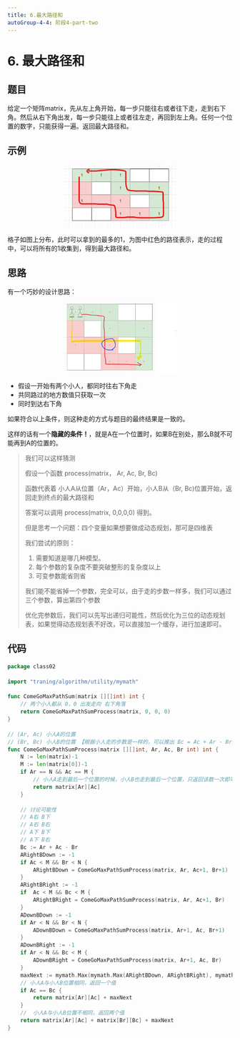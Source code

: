 ```yaml
---
title: 6.最大路径和
autoGroup-4-4: 阶段4-part-two
---
```


# 6. 最大路径和

## 题目

给定一个矩阵matrix，先从左上角开始，每一步只能往右或者往下走，走到右下角。然后从右下角出发，每一步只能往上或者往左走，再回到左上角。任何一个位置的数字，只能获得一遍。返回最大路径和。

## 示例

<center>
	<img src="/part_two_6_cherry_pickup.assets/image-20230312223214648.png" alt="drawing" width="50%"/>
</center>

格子如图上分布，此时可以拿到的最多的1，为图中红色的路径表示，走的过程中，可以将所有的1收集到，得到最大路径和。

## 思路

有一个巧妙的设计思路：

<center>
	<img src="/part_two_6_cherry_pickup.assets/image-20230312224035615.png" alt="drawing" width="50%"/>
</center>

- 假设一开始有两个小人，都同时往右下角走
- 共同路过的地方数值只获取一次
- 同时到达右下角

如果符合以上条件，则这种走的方式与题目的最终结果是一致的。

这样的话有一个**隐藏的条件！**，就是A在一个位置时，如果B在别处，那么B就不可能再到A的位置的。

> 我们可以这样猜测
>
> 假设一个函数 process(matrix， Ar, Ac, Br, Bc)
>
> 函数代表着 小人A从位置（Ar，Ac）开始，小人B从（Br, Bc)位置开始，返回走到终点的最大路径和
>
> 答案可以调用 process(matrix, 0,0,0,0) 得到。
>
> 但是思考一个问题：四个变量如果想要做成动态规划，那可是四维表
>
> 我们尝试的原则：
>
> 1. 需要知道是哪几种模型。 
> 2. 每个参数的复杂度不要突破整形的复杂度以上
> 3. 可变参数能省则省
>
> 我们能不能省掉一个参数，完全可以，由于走的步数一样多，我们可以通过三个参数，算出第四个参数
>
> 优化完参数后，我们可以先写出递归可能性，然后优化为三位的动态规划表，如果觉得动态规划表不好改，可以直接加一个缓存，进行加速即可。

## 代码

```go
package class02

import "traning/algorithm/utility/mymath"

func ComeGoMaxPathSum(matrix [][]int) int {
	// 两个小人都从 0，0 出发走向 右下角落
	return ComeGoMaxPathSumProcess(matrix, 0, 0, 0)
}

// (Ar, Ac) 小人A的位置
// (Br, Bc) 小人B的位置 【根据小人走的步数是一样的，可以推出 Bc = Ac + Ar - Br
func ComeGoMaxPathSumProcess(matrix [][]int, Ar, Ac, Br int) int {
	N := len(matrix)-1
	M := len(matrix[0])-1
	if Ar == N && Ac == M {
		// 小人A走到最后一个位置的时候，小人B也走到最后一个位置，只返回该数一次即可
		return matrix[Ar][Ac]
	}

	// 讨论可能性
	// A右 B下
	// A右 B右
	// A下 B下
	// A下 B右
	Bc := Ar + Ac - Br
	ARightBDown := -1
	if Ac < M && Br < N {
		ARightBDown = ComeGoMaxPathSumProcess(matrix, Ar, Ac+1, Br+1)
	}
	ARightBRight := -1
	if  Ac < M && Bc < M {
		ARightBRight = ComeGoMaxPathSumProcess(matrix, Ar, Ac+1, Br)
	}
	ADownBDown := -1
	if Ar < N && Br < N {
		ADownBDown = ComeGoMaxPathSumProcess(matrix, Ar+1, Ac, Br+1)
	}
	ADownBRight := -1
	if Ar < N && Bc < M {
		ADownBRight = ComeGoMaxPathSumProcess(matrix, Ar+1, Ac, Br)
	}
	maxNext := mymath.Max(mymath.Max(ARightBDown, ARightBRight), mymath.Max(ADownBDown, ADownBRight))
	// 小人A与小人B位置相同，返回一个值
	if Ac == Bc {
		return matrix[Ar][Ac] + maxNext
	}
	//  小人A与小人B位置不相同，返回两个值
	return matrix[Ar][Ac] + matrix[Br][Bc] + maxNext
}
```


